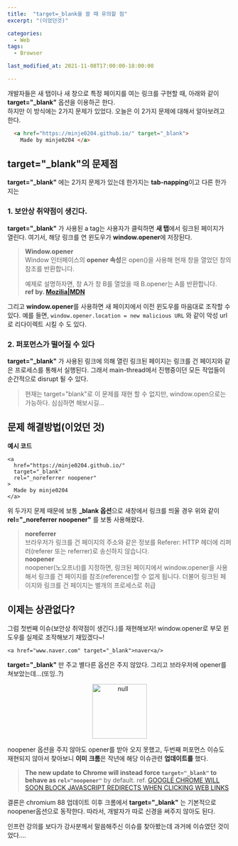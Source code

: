 ```yaml
---
title:  "target=_blank을 쓸 때 유의할 점"
excerpt: "(이었던것)"

categories:
  - Web
tags:
  - Browser

last_modified_at: 2021-11-08T17:00:00-18:00:00

---
```


개발자들은 새 탭이나 새 창으로 특정 페이지를 여는 링크를 구현할 때, 아래와 같이 **target="_blank"** 옵션을 이용하곤 한다.  
  하지만 이 방식에는 2가지 문제가 있었다. 오늘은 이 2가지 문제에 대해서 알아보려고 한다.
```html
  <a href="https://minje0204.github.io/" target="_blank">
	Made by minje0204 </a>
```
  
## target="_blank"의 문제점  

**target="_blank"** 에는 2가지 문제가 있는데 한가지는 **tab-napping**이고 다른 한가지는 

  
### 1.  보안상 취약점이 생긴다.
**target="_blank"** 가 사용된 a tag는 사용자가 클릭하면 **새 탭**에서 링크된 페이지가 열린다. 여기서, 해당 링크를 연 윈도우가 **window.opener**에 저장된다. 

>**Window.opener**  
>Window 인터페이스의 **opener 속성**은 open()을 사용해 현재 창을 열었던 창의 참조를 반환합니다.  
>  
>예제로 설명하자면, 창 A가 창 B를 열었을 때 B.opener는 A를 반환합니다.  
>**ref by. [Mozilia|MDN](https://developer.mozilla.org/ko/docs/Web/API/Window/opener)**

그리고 **window.opener**를 사용하면 새 페이지에서 이전 윈도우를 마음대로 조작할 수 있다. 예를 들면, `window.opener.location = new malicious URL` 와 같이 악성 url로 리다이렉트 시킬 수 도 있다.

### 2. 퍼포먼스가 떨어질 수 있다  

**target="_blank"** 가 사용된 링크에 의해 열린 링크된 페이지는 링크를 건 페이지와 같은 프로세스를 통해서 실행된다. 그래서 main-thread에서 진행중이던 모든 작업들이 순간적으로 disrupt 될 수 있다. 

>현재는 target="blank"로 이 문제를 재현 할 수 없지만, window.open으로는 가능하다. 심심하면 해보시길...

## 문제 해결방법(이었던 것)

**예시 코드**
  ```
  <a
	href="https://minje0204.github.io/"
	target="_blank"
	rel="_noreferrer noopener"
>
	Made by minje0204
</a>
  ```
위 두가지 문제 때문에 보통 **_blank 옵션**으로 새창에서 링크를 띄울 경우 위와 같이 **rel="_noreferrer noopener"** 를 보통 사용해왔다.

>**noreferrer**   
>브라우저가 링크를 건 페이지의 주소와 같은 정보를 Referer: HTTP 헤더에 리퍼러(referer 또는 referrer)로 송신하지 않습니다.    
>**noopener**  
>noopener(노오프너)를 지정하면, 링크된 페이지에서 window.opener을 사용해서 링크를 건 페이지를 참조(reference)할 수 없게 됩니다. 더불어 링크된 페이지와 링크를 건 페이지는 별개의 프로세스로 취급

## 이제는 상관없다?

그럼 첫번째 이슈(보안상 취약점이 생긴다.)를 재현해보자!
 window.opener로 부모 윈도우를 실제로 조작해보기 재밌겠다~!

```<a href="www.naver.com" target="_blank">naver<a/>```   
  
**target="_blank"** 만 주고 별다른 옵션은 주지 않았다.  그리고 브라우저에 opener를 쳐보았는데...(또잉..?)
 
<p align="center">
<img width="123" alt="null" src="https://user-images.githubusercontent.com/32082727/138868264-d9aa2214-f0b4-42a4-9921-159035686acf.png" align="center"></p>

noopener 옵션을 주지 않아도 opener를 받아 오지 못했고, 두번째 퍼포먼스 이슈도 재현되지 않아서 찾아보니 **이미** **크롬**은 작년에 해당 이슈관련 **업데이트를** 했다.  

>**The new update to Chrome will instead force  `target="_blank"`  to behave as  `rel="noopener"`** by default.
>ref. [GOOGLE CHROME WILL SOON BLOCK JAVASCRIPT REDIRECTS WHEN CLICKING WEB LINKS](https://chromeunboxed.com/chrome-javascript-block-malicious-redirects-update) 

결론은 chromium 88 업데이트 이후 크롬에서 **target="_blank"** 는 기본적으로 noopener옵션으로 동작한다. 따라서, 개발자가 따로 신경을 써주지 않아도 된다.  

인프런 강의를 보다가 강사분께서 말씀해주신 이슈를 찾아봤는데 과거에 이슈였던 것이었다....  
